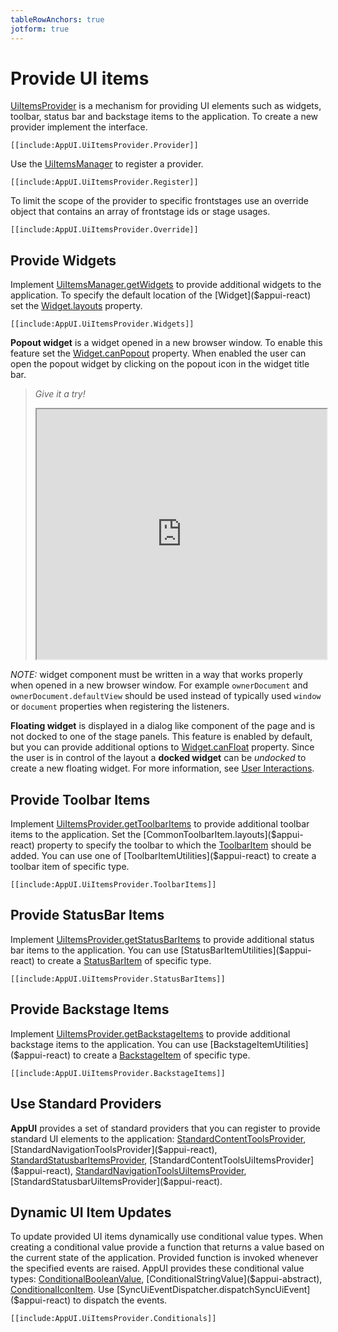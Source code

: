 ```yaml
---
tableRowAnchors: true
jotform: true
---
```


# Provide UI items

[UiItemsProvider]($appui-react) is a mechanism for providing UI elements such as widgets, toolbar, status bar and backstage items to the application.
To create a new provider implement the interface.

```tsx
[[include:AppUI.UiItemsProvider.Provider]]
```

Use the [UiItemsManager]($appui-react) to register a provider.

```tsx
[[include:AppUI.UiItemsProvider.Register]]
```

To limit the scope of the provider to specific frontstages use an override object that contains an array of frontstage ids or stage usages.

```tsx
[[include:AppUI.UiItemsProvider.Override]]
```

## Provide Widgets

Implement [UiItemsManager.getWidgets]($appui-react) to provide additional widgets to the application. To specify the default location of the [Widget]($appui-react) set the [Widget.layouts]($appui-react) property.

```tsx
[[include:AppUI.UiItemsProvider.Widgets]]
```

**Popout widget** is a widget opened in a new browser window. To enable this feature set the [Widget.canPopout]($appui-react) property. When enabled the user can open the popout widget by clicking on the popout icon in the widget title bar.

> _Give it a try!_
>
> <iframe style="width:100%;height:400px" src="https://itwin.github.io/appui/storybook/iframe.html?args=&id=widget-canpopout--enabled&viewMode=story"></iframe>

_NOTE:_ widget component must be written in a way that works properly when opened in a new browser window. For example `ownerDocument` and `ownerDocument.defaultView` should be used instead of typically used `window` or `document` properties when registering the listeners.

**Floating widget** is displayed in a dialog like component of the page and is not docked to one of the stage panels. This feature is enabled by default, but you can provide additional options to [Widget.canFloat]($appui-react) property. Since the user is in control of the layout a **docked widget** can be _undocked_ to create a new floating widget. For more information, see [User Interactions](./configure-frontstage.md#user-interactions).

## Provide Toolbar Items

Implement [UiItemsProvider.getToolbarItems]($appui-react) to provide additional toolbar items to the application. Set the [CommonToolbarItem.layouts]($appui-react) property to specify the toolbar to which the [ToolbarItem]($appui-react) should be added. You can use one of [ToolbarItemUtilities]($appui-react) to create a toolbar item of specific type.

```tsx
[[include:AppUI.UiItemsProvider.ToolbarItems]]
```

## Provide StatusBar Items

Implement [UiItemsProvider.getStatusBarItems]($appui-react) to provide additional status bar items to the application. You can use [StatusBarItemUtilities]($appui-react) to create a [StatusBarItem]($appui-react) of specific type.

```tsx
[[include:AppUI.UiItemsProvider.StatusBarItems]]
```

## Provide Backstage Items

Implement [UiItemsProvider.getBackstageItems]($appui-react) to provide additional backstage items to the application. You can use [BackstageItemUtilities]($appui-react) to create a [BackstageItem]($appui-react) of specific type.

```tsx
[[include:AppUI.UiItemsProvider.BackstageItems]]
```

## Use Standard Providers

**AppUI** provides a set of standard providers that you can register to provide standard UI elements to the application: [StandardContentToolsProvider]($appui-react), [StandardNavigationToolsProvider]($appui-react), [StandardStatusbarItemsProvider]($appui-react), [StandardContentToolsUiItemsProvider]($appui-react), [StandardNavigationToolsUiItemsProvider]($appui-react), [StandardStatusbarUiItemsProvider]($appui-react).

## Dynamic UI Item Updates

To update provided UI items dynamically use conditional value types. When creating a conditional value provide a function that returns a value based on the current state of the application. Provided function is invoked whenever the specified events are raised.
AppUI provides these conditional value types: [ConditionalBooleanValue]($appui-abstract), [ConditionalStringValue]($appui-abstract), [ConditionalIconItem]($core-react).
Use [SyncUiEventDispatcher.dispatchSyncUiEvent]($appui-react) to dispatch the events.

```tsx
[[include:AppUI.UiItemsProvider.Conditionals]]
```
